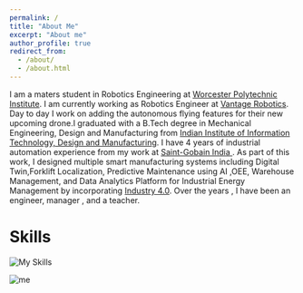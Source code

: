 ```yaml
---
permalink: /
title: "About Me"
excerpt: "About me"
author_profile: true
redirect_from: 
  - /about/
  - /about.html
---
```


I am a  maters student in Robotics Engineering at [Worcester Polytechnic Institute](https://www.wpi.edu/). I am currently working as Robotics Engineer at [Vantage Robotics](https://vantagerobotics.com/). Day to day I work on adding the autonomous flying features for their new upcoming drone.I graduated with a B.Tech degree in Mechanical Engineering, Design and Manufacturing from  [Indian Institute of Information Technology, Design and Manufacturing](https://iiitdm.ac.in). I have 4 years of industrial automation experience from my work at [Saint-Gobain India ](https://www.saint-gobain.co.in/). As part of this work, I designed multiple smart manufacturing systems including Digital Twin,Forklift Localization, Predictive Maintenance using AI ,OEE, Warehouse Management, and Data Analytics Platform for Industrial Energy Management by incorporating [Industry 4.0](https://en.wikipedia.org/wiki/Fourth_Industrial_Revolution).  Over the years , I have been an engineer, manager , and a teacher. 

# Skills
![My Skills](https://skillicons.dev/icons?i=py,c,cpp,git,github,matlab,ros,raspberrypi,arduino,mysql,mongodb)

<!-- <!-- <img src="../images/px4.png" width="23" height="23"> -->

![me]("https://github.com/shivakumar-tekumatla/shivakumar-tekumatla.github.io/blob/master/images/px4.png")
<!-- 
<img src = "https://github.com/shivakumar-tekumatla/shivakumar-tekumatla.github.io/blob/master/images/px4.png"width="23" height="23">
<img src="https://github.com/shivakumar-tekumatla/shivakumar-tekumatla.github.io/blob/master/images/mqtt.png" width="20" height="20">

<img src="https://github.com/shivakumar-tekumatla/shivakumar-tekumatla.github.io/blob/master/images/gazebo.svg" width="20" height="20"> -->
